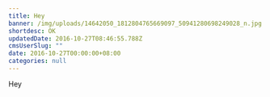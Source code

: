 ```yaml
---
title: Hey
banner: /img/uploads/14642050_1812804765669097_50941280698249028_n.jpg
shortdesc: OK
updatedDate: 2016-10-27T08:46:55.788Z
cmsUserSlug: ""
date: 2016-10-27T00:00:00+08:00
categories: null
---
```


Hey